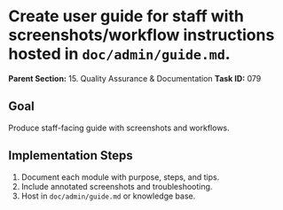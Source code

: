 # Create user guide for staff with screenshots/workflow instructions hosted in `doc/admin/guide.md`.

**Parent Section:** 15. Quality Assurance & Documentation
**Task ID:** 079

## Goal
Produce staff-facing guide with screenshots and workflows.

## Implementation Steps
1. Document each module with purpose, steps, and tips.
2. Include annotated screenshots and troubleshooting.
3. Host in `doc/admin/guide.md` or knowledge base.
